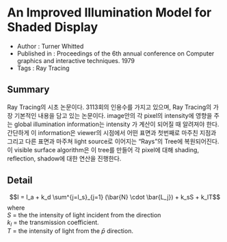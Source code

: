 # An Improved Illumination Model for Shaded Display
- Author : Turner Whitted
- Published in : Proceedings of the 6th annual conference on Computer graphics and interactive techniques. 1979
- Tags : Ray Tracing

## Summary
Ray Tracing의 시초 논문이다. 3113회의 인용수를 가지고 있으며, Ray Tracing의 가장 기본적인 내용을 담고 있는 논문이다.
image안의 각 pixel의 intensity에 영향을 주는 global illumination information는 intensity 가 계산이 되어질 때 알려져야 한다. 
간단하게 이 information은 viewer의 시점에서 어떤 표면과 첫번째로 마주친 지점과 그리고 다른 표면과 마주쳐 light source로 이어지는 “Rays”의 Tree에 복원되어진다. 
이 visible surface algorithm은 이 tree를 만들어 각 pixel에 대해 shading, reflection, shadow에 대한 연산을 진행한다.

## Detail
$$I = I_a + k_d \sum^{j=l_s}_{j=1} (\bar{N} \cdot \bar{L_j}) + k_sS + k_lT$$
where  
$S$ = the the intensity of light incident from the direction  
$k_l$ = the transmission coefficient.  
$T$ = the intensity of light from the $\bar{p}$ direction.  
